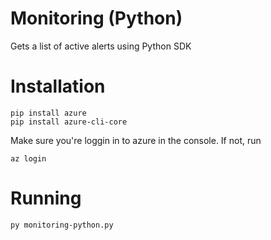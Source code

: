 # Monitoring (Python)

Gets a list of active alerts using Python SDK

# Installation

```
pip install azure
pip install azure-cli-core
```

Make sure you're loggin in to azure in the console. If not, run

```
az login
```

# Running

```
py monitoring-python.py
```